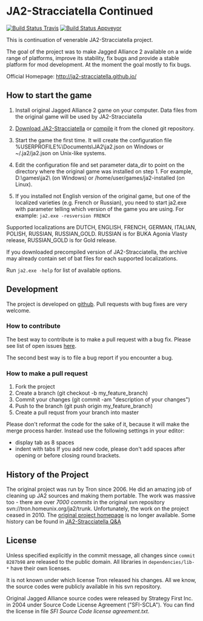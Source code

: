 # JA2-Stracciatella Continued

[![Build Status Travis](https://img.shields.io/travis/ja2-stracciatella/ja2-stracciatella/master.svg?style=flat-square)](https://travis-ci.org/ja2-stracciatella/ja2-stracciatella)
[![Build Status Appveyor](https://img.shields.io/appveyor/ci/ja2-stracciatella/ja2-stracciatella/master.svg?style=flat-square)](https://ci.appveyor.com/project/ja2-stracciatella/ja2-stracciatella)

This is continuation of venerable JA2-Stracciatella project.

The goal of the project was to make Jagged Alliance 2 available on a wide range of platforms, improve its stability, fix bugs and provide a stable platform for mod development.  At the moment the goal mostly to fix bugs.

Official Homepage: http://ja2-stracciatella.github.io/

## How to start the game

1. Install original Jagged Alliance 2 game on your computer.  Data files from the original game will be used by JA2-Stracciatella

2. [Download JA2-Stracciatella](http://ja2-stracciatella.github.io/download/) or [compile](COMPILATION.md) it from the cloned git repository.

3. Start the game the first time.  It will create the configuration file %USERPROFILE%\Documents\JA2\ja2.json on Windows or ~/.ja2/ja2.json on Unix-like systems.

4. Edit the configuration file and set parameter data_dir to point on the directory where the original game was installed on step 1.  For example, D:\games\ja2\ (on Windows) or /home/user/games/ja2-installed (on Linux).

5. If you installed not English version of the original game, but one of the localized varieties (e.g. French or Russian), you need to start ja2.exe with parameter telling which version of the game you are using.  For example: ```ja2.exe -resversion FRENCH```

Supported localizations are DUTCH, ENGLISH, FRENCH, GERMAN, ITALIAN, POLISH, RUSSIAN, RUSSIAN_GOLD.  RUSSIAN is for BUKA Agonia Vlasty release, RUSSIAN_GOLD is for Gold release.

If you downloaded precompiled version of JA2-Stracciatella, the archive may already contain set of bat files for each supported localizations.

Run ```ja2.exe -help``` for list of available options.

## Development

The project is developed on [github](https://github.com/ja2-stracciatella/ja2-stracciatella).  Pull requests with bug fixes are very welcome.

### How to contribute

The best way to contribute is to make a pull request with a bug fix.  Please see list of open issues [here](https://github.com/ja2-stracciatella/ja2-stracciatella/issues).

The second best way is to file a bug report if you encounter a bug.

### How to make a pull request

1. Fork the project
2. Create a branch (git checkout -b my_feature_branch)
3. Commit your changes (git commit -am "description of your changes")
4. Push to the branch (git push origin my_feature_branch)
5. Create a pull requst from your branch into master

Please don't reformat the code for the sake of it, because it will make the merge process harder.  Instead use the following settings in your editor:
- display tab as 8 spaces
- indent with tabs
If you add new code, please don't add spaces after opening or before closing round brackets.

## History of the Project

The original project was run by Tron since 2006.  He did an amazing job of
cleaning up JA2 sources and making them portable.  The work was massive too -
there are over *7000 commits* in the original svn repository
svn://tron.homeunix.org/ja2/trunk.  Unfortunately, the work on the project
ceased in 2010.  The [original project homepage](http://tron.homeunix.org/ja2)
is no longer available.  Some history can be found in [JA2-Stracciatella
Q&A](http://thepit.ja-galaxy-forum.com/index.php?t=msg&th=13222)

## License

Unless specified explicitly in the commit message, all changes since `commit
8287b98` are released to the public domain.  All libraries in `dependencies/lib-*`
have their own licenses.

It is not known under which license Tron released his changes.  All we know,
the source codes were publicly available in his svn repository.

Original Jagged Alliance source codes were released by Strategy First Inc. in
2004 under Source Code License Agreement ("SFI-SCLA").  You can find the
license in file *SFI Source Code license agreement.txt*.
